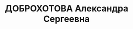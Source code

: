 ---
title: ДОБРОХОТОВА Александра Сергеевна
description: "Род. 12.05.1897, г. Тамбов, обр.: высшее, левый эсер. Проживала: г.\
  \ Минусинск. Ссыльная \n  Приговор: Особое совещание при Коллегии ОГПУ, 16.06.1926\
  \ – Лишить права проживания в ряде пунктов на 3 года."
---
